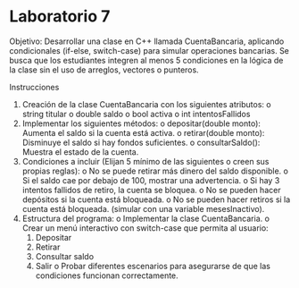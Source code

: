 # Laboratorio 7

Objetivo: Desarrollar una clase en C++ llamada CuentaBancaria, aplicando condicionales (if-else, switch-case) para simular operaciones bancarias. Se busca que los estudiantes integren al menos 5 condiciones en la lógica de la clase sin el uso de arreglos, vectores o punteros.

Instrucciones
1. Creación de la clase CuentaBancaria con los siguientes atributos:
  o string titular
  o double saldo
  o bool activa
  o int intentosFallidos
2. Implementar los siguientes métodos:
  o depositar(double monto): Aumenta el saldo si la cuenta está activa.
  o retirar(double monto): Disminuye el saldo si hay fondos suficientes.
  o consultarSaldo(): Muestra el estado de la cuenta.
3. Condiciones a incluir (Elijan 5 mínimo de las siguientes o creen sus propias reglas):
  o No se puede retirar más dinero del saldo disponible.
  o Si el saldo cae por debajo de 100, mostrar una advertencia.
  o Si hay 3 intentos fallidos de retiro, la cuenta se bloquea.
  o No se pueden hacer depósitos si la cuenta está bloqueada.
  o No se pueden hacer retiros si la cuenta está bloqueada.
(simular con una variable mesesInactivo).
4. Estructura del programa:
  o Implementar la clase CuentaBancaria.
  o Crear un menú interactivo con switch-case que permita al usuario:
    1. Depositar
    2. Retirar
    3. Consultar saldo
    4. Salir
  o Probar diferentes escenarios para asegurarse de que las condiciones funcionan correctamente.
